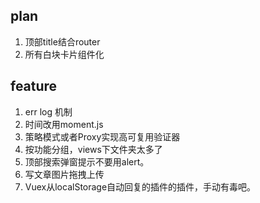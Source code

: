 ## plan
1. 顶部title结合router
2. 所有白块卡片组件化
## feature
1. err log 机制
2. 时间改用moment.js
3. 策略模式或者Proxy实现高可复用验证器
4. 按功能分组，views下文件夹太多了
5. 顶部搜索弹窗提示不要用alert。
6. 写文章图片拖拽上传
7. Vuex从localStorage自动回复的插件的插件，手动有毒吧。